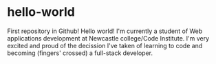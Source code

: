 # hello-world
First repository in Github!
Hello world! 
I'm currently a student of Web applications development at Newcastle college/Code Institute.
I'm very excited and proud of the decission I've taken of learning to code and becoming (fingers' crossed) a full-stack developer.

